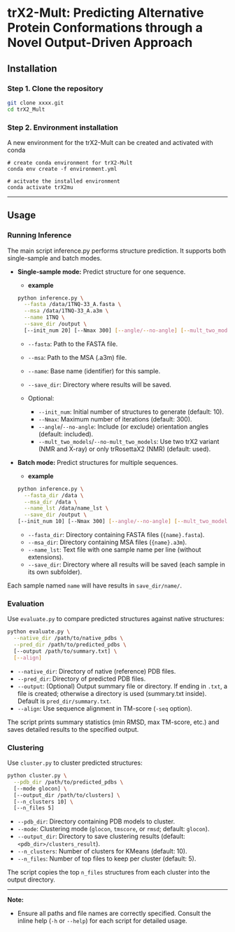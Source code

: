 # trX2-Mult: Predicting Alternative Protein Conformations through a Novel Output-Driven Approach



Installation
----
### Step 1. Clone the repository

```bash
git clone xxxx.git
cd trX2_Mult
```
### Step 2. Environment installation

A new environment for the trX2-Mult can be created and activated with conda 

```
# create conda environment for trX2-Mult
conda env create -f environment.yml

# acitvate the installed environment
conda activate trX2mu
```
----



Usage
----
### Running Inference
The main script inference.py performs structure prediction. It supports both single-sample and batch modes.
* **Single-sample mode:** Predict structure for one sequence.
	* **example**
  ```bash
  python inference.py \
    --fasta /data/1TNQ-33_A.fasta \
    --msa /data/1TNQ-33_A.a3m \
    --name 1TNQ \
    --save_dir /output \
    [--init_num 20] [--Nmax 300] [--angle/--no-angle] [--mult_two_models/--no-mult_two_models]
  ```

  * `--fasta`: Path to the FASTA file.
  * `--msa`: Path to the MSA (.a3m) file.
  * `--name`: Base name (identifier) for this sample.
  * `--save_dir`: Directory where results will be saved.
  * Optional:

    * `--init_num`: Initial number of structures to generate (default: 10).
    * `--Nmax`: Maximum number of iterations (default: 300).
    * `--angle`/`--no-angle`: Include (or exclude) orientation angles (default: included).
    * `--mult_two_models`/`--no-mult_two_models`: Use two trX2 variant (NMR and X-ray)  or only trRosettaX2 (NMR) (default: used).

* **Batch mode:** Predict structures for multiple sequences.

	* **example**
  
  ```bash
  python inference.py \
    --fasta_dir /data \
    --msa_dir /data \
    --name_lst /data/name_lst \
    --save_dir /output \
  [--init_num 10] [--Nmax 300] [--angle/--no-angle] [--mult_two_models/--no-mult_two_models]
  ```
  
  * `--fasta_dir`: Directory containing FASTA files (`{name}.fasta`).
  * `--msa_dir`: Directory containing MSA files (`{name}.a3m`).
  * `--name_lst`: Text file with one sample name per line (without extensions).
  * `--save_dir`: Directory where all results will be saved (each sample in its own subfolder).

Each sample named `name` will have results in `save_dir/name/`.

### Evaluation

Use `evaluate.py` to compare predicted structures against native structures:

```bash
python evaluate.py \
  --native_dir /path/to/native_pdbs \
  --pred_dir /path/to/predicted_pdbs \
  [--output /path/to/summary.txt] \
  [--align]
```

* `--native_dir`: Directory of native (reference) PDB files.
* `--pred_dir`: Directory of predicted PDB files.
* `--output`: (Optional) Output summary file or directory. If ending in `.txt`, a file is created; otherwise a directory is used (summary.txt inside). Default is `pred_dir/summary.txt`.
* `--align`: Use sequence alignment in TM-score (`-seq` option).

The script prints summary statistics (min RMSD, max TM-score, etc.) and saves detailed results to the specified output.

### Clustering

Use `cluster.py` to cluster predicted structures:

```bash
python cluster.py \
  --pdb_dir /path/to/predicted_pdbs \
  [--mode glocon] \
  [--output_dir /path/to/clusters] \
  [--n_clusters 10] \
  [--n_files 5]
```

* `--pdb_dir`: Directory containing PDB models to cluster.
* `--mode`: Clustering mode (`glocon`, `tmscore`, or `rmsd`; default: `glocon`).
* `--output_dir`: Directory to save clustering results (default: `<pdb_dir>/clusters_result`).
* `--n_clusters`: Number of clusters for KMeans (default: 10).
* `--n_files`: Number of top files to keep per cluster (default: 5).

The script copies the top `n_files` structures from each cluster into the output directory.

---

**Note:** 

* Ensure all paths and file names are correctly specified. Consult the inline help (`-h` or `--help`) for each script for detailed usage.





